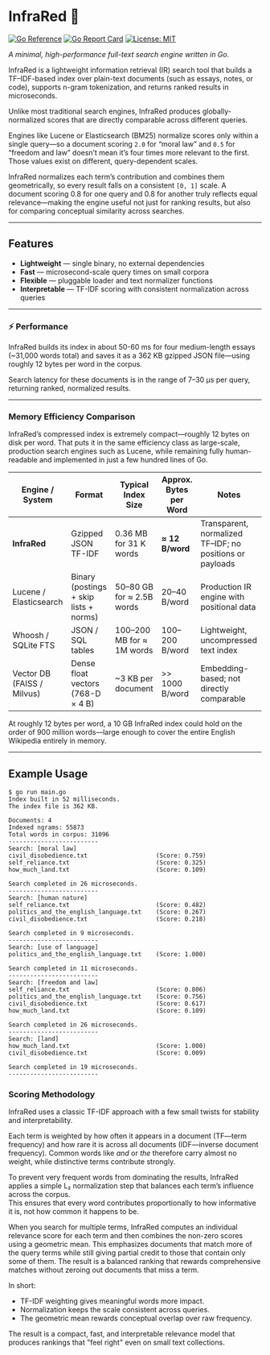 # InfraRed 🔎

[![Go Reference](https://pkg.go.dev/badge/github.com/Eratosthenes/infrared.svg)](https://pkg.go.dev/github.com/Eratosthenes/infrared)
[![Go Report Card](https://goreportcard.com/badge/github.com/Eratosthenes/infrared)](https://goreportcard.com/report/github.com/Eratosthenes/infrared)
[![License: MIT](https://img.shields.io/badge/License-MIT-yellow.svg)](LICENSE)

_A minimal, high-performance full-text search engine written in Go._

InfraRed is a lightweight information retrieval (IR) search tool that builds a TF–IDF-based index over plain-text documents (such as essays, notes, or code), supports n-gram tokenization, and returns ranked results in microseconds.

Unlike most traditional search engines, InfraRed produces globally-normalized scores that are directly comparable across different queries.

Engines like Lucene or Elasticsearch (BM25) normalize scores only within a single query—so a document scoring `2.0` for “moral law” and `0.5` for “freedom and law” doesn’t mean it’s four times more relevant to the first. Those values exist on different, query-dependent scales.

InfraRed normalizes each term’s contribution and combines them geometrically, so every result falls on a consistent `[0, 1]` scale. A document scoring 0.8 for one query and 0.8 for another truly reflects equal relevance—making the engine useful not just for ranking results, but also for comparing conceptual similarity across searches.

---

## Features

- **Lightweight** — single binary, no external dependencies  
- **Fast** — microsecond-scale query times on small corpora  
- **Flexible** — pluggable loader and text normalizer functions  
- **Interpretable** — TF-IDF scoring with consistent normalization across queries

---

### ⚡ Performance

InfraRed builds its index in about 50-60 ms for four medium-length essays (~31,000 words total) and saves it as a 362 KB gzipped JSON file—using roughly 12 bytes per word in the corpus.

Search latency for these documents is in the range of 7–30 µs per query, returning ranked, normalized results.

---

### Memory Efficiency Comparison

InfraRed’s compressed index is extremely compact—roughly 12 bytes on disk per word. That puts it in the same efficiency class as large-scale, production search engines such as Lucene, while remaining fully human-readable and implemented in just a few hundred lines of Go.

| Engine / System | Format | Typical Index Size | Approx. Bytes per Word | Notes |
|-----------------|---------|--------------------|-------------------------|-------|
| **InfraRed** | Gzipped JSON TF-IDF | 0.36 MB for 31 K words | **≈ 12 B/word** | Transparent, normalized TF–IDF; no positions or payloads |
| Lucene / Elasticsearch | Binary (postings + skip lists + norms) | 50–80 GB for ≈ 2.5B words | 20–40 B/word | Production IR engine with positional data |
| Whoosh / SQLite FTS | JSON / SQL tables | 100–200 MB for ≈ 1M words | 100–200 B/word | Lightweight, uncompressed text index |
| Vector DB (FAISS / Milvus) | Dense float vectors (768-D × 4 B) | ~3 KB per document | >> 1000 B/word | Embedding-based; not directly comparable |

At roughly 12 bytes per word, a 10 GB InfraRed index could hold on the order of 900 million words—large enough to cover the entire English Wikipedia entirely in memory.

---

## Example Usage

```text
$ go run main.go
Index built in 52 milliseconds.
The index file is 362 KB.

Documents: 4
Indexed ngrams: 55873
Total words in corpus: 31096
-------------------------
Search: [moral law]
civil_disobedience.txt                   (Score: 0.759)
self_reliance.txt                        (Score: 0.325)
how_much_land.txt                        (Score: 0.109)

Search completed in 26 microseconds.
-------------------------
Search: [human nature]
self_reliance.txt                        (Score: 0.482)
politics_and_the_english_language.txt    (Score: 0.267)
civil_disobedience.txt                   (Score: 0.218)

Search completed in 9 microseconds.
-------------------------
Search: [use of language]
politics_and_the_english_language.txt    (Score: 1.000)

Search completed in 11 microseconds.
-------------------------
Search: [freedom and law]
self_reliance.txt                        (Score: 0.806)
politics_and_the_english_language.txt    (Score: 0.756)
civil_disobedience.txt                   (Score: 0.617)
how_much_land.txt                        (Score: 0.109)

Search completed in 26 microseconds.
-------------------------
Search: [land]
how_much_land.txt                        (Score: 1.000)
civil_disobedience.txt                   (Score: 0.009)

Search completed in 19 microseconds.
-------------------------
```

### Scoring Methodology

InfraRed uses a classic TF-IDF approach with a few small twists for stability and interpretability.

Each term is weighted by how often it appears in a document (TF—term frequency) and how rare it is across all documents (IDF—inverse document frequency). Common words like _and_ or _the_ therefore carry almost no weight, while distinctive terms contribute strongly.

To prevent very frequent words from dominating the results, InfraRed applies a simple L₂ normalization step that balances each term’s influence across the corpus.  
This ensures that every word contributes proportionally to how informative it is, not how common it happens to be.

When you search for multiple terms, InfraRed computes an individual relevance score for each term and then combines the non-zero scores using a geometric mean. This emphasizes documents that match more of the query terms while still giving partial credit to those that contain only some of them. The result is a balanced ranking that rewards comprehensive matches without zeroing out documents that miss a term.

In short:
- TF-IDF weighting gives meaningful words more impact.  
- Normalization keeps the scale consistent across queries.  
- The geometric mean rewards conceptual overlap over raw frequency.

The result is a compact, fast, and interpretable relevance model that produces rankings that "feel right" even on small text collections.